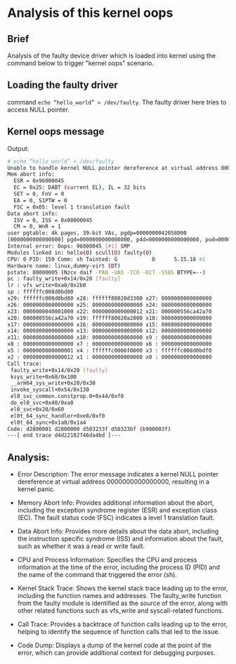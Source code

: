 # Analysis of this kernel oops

## Brief

Analysis of the faulty device driver which is loaded into kernel using the command below to trigger "kernel oops" scenario.

## Loading the faulty driver

command `echo “hello_world” > /dev/faulty`. The faulty driver here tries to access NULL pointer.

## Kernel oops message
Output:

```bash
# echo “hello_world” > /dev/faulty
Unable to handle kernel NULL pointer dereference at virtual address 0000000000000000
Mem abort info:
  ESR = 0x96000045
  EC = 0x25: DABT (current EL), IL = 32 bits
  SET = 0, FnV = 0
  EA = 0, S1PTW = 0
  FSC = 0x05: level 1 translation fault
Data abort info:
  ISV = 0, ISS = 0x00000045
  CM = 0, WnR = 1
user pgtable: 4k pages, 39-bit VAs, pgdp=0000000042058000
[0000000000000000] pgd=0000000000000000, p4d=0000000000000000, pud=0000000000000000
Internal error: Oops: 96000045 [#1] SMP
Modules linked in: hello(O) scull(O) faulty(O)
CPU: 0 PID: 159 Comm: sh Tainted: G           O      5.15.18 #1
Hardware name: linux,dummy-virt (DT)
pstate: 80000005 (Nzcv daif -PAN -UAO -TCO -DIT -SSBS BTYPE=--)
pc : faulty_write+0x14/0x20 [faulty]
lr : vfs_write+0xa8/0x2b0
sp : ffffffc008d0bd80
x29: ffffffc008d0bd80 x28: ffffff80020d3300 x27: 0000000000000000
x26: 0000000000000000 x25: 0000000000000000 x24: 0000000000000000
x23: 0000000040001000 x22: 0000000000000012 x21: 000000556ca42a70
x20: 000000556ca42a70 x19: ffffff80020a2800 x18: 0000000000000000
x17: 0000000000000000 x16: 0000000000000000 x15: 0000000000000000
x14: 0000000000000000 x13: 0000000000000000 x12: 0000000000000000
x11: 0000000000000000 x10: 0000000000000000 x9 : 0000000000000000
x8 : 0000000000000000 x7 : 0000000000000000 x6 : 0000000000000000
x5 : 0000000000000001 x4 : ffffffc0006f0000 x3 : ffffffc008d0bdf0
x2 : 0000000000000012 x1 : 0000000000000000 x0 : 0000000000000000
Call trace:
 faulty_write+0x14/0x20 [faulty]
 ksys_write+0x68/0x100
 __arm64_sys_write+0x20/0x30
 invoke_syscall+0x54/0x130
 el0_svc_common.constprop.0+0x44/0xf0
 do_el0_svc+0x40/0xa0
 el0_svc+0x20/0x60
 el0t_64_sync_handler+0xe8/0xf0
 el0t_64_sync+0x1a0/0x1a4
Code: d2800001 d2800000 d503233f d50323bf (b900003f) 
---[ end trace d4d22182746da4bd ]---
```

## Analysis:

* Error Description:
The error message indicates a kernel NULL pointer dereference at virtual address 0000000000000000, resulting in a kernel panic.

* Memory Abort Info:
Provides additional information about the abort, including the exception syndrome register (ESR) and exception class (EC). The fault status code (FSC) indicates a level 1 translation fault.

* Data Abort Info:
Provides more details about the data abort, including the instruction specific syndrome (ISS) and information about the fault, such as whether it was a read or write fault.

* CPU and Process Information:
Specifies the CPU and process information at the time of the error, including the process ID (PID) and the name of the command that triggered the error (sh).

* Kernel Stack Trace:
Shows the kernel stack trace leading up to the error, including the function names and addresses. The faulty_write function from the faulty module is identified as the source of the error, along with other related functions such as vfs_write and syscall-related functions.

* Call Trace:
Provides a backtrace of function calls leading up to the error, helping to identify the sequence of function calls that led to the issue.

* Code Dump:
Displays a dump of the kernel code at the point of the error, which can provide additional context for debugging purposes.
